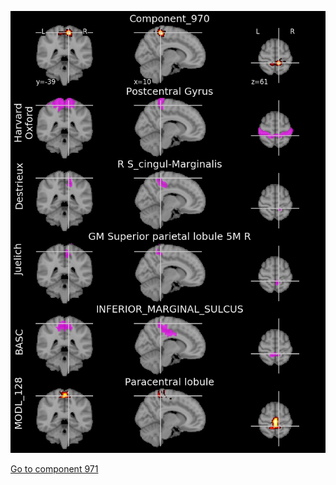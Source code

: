 


![970](preliminary/970.jpg "Component 970")

[Go to component 971](https://parietal-inria.github.io/MODL_atlas/1024/971 "Component 971")